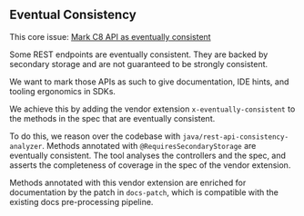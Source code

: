## Eventual Consistency

This core issue: [Mark C8 API as eventually consistent](https://github.com/camunda/camunda/issues/26297)

Some REST endpoints are eventually consistent. They are backed by secondary storage and are not guaranteed to be strongly consistent. 

We want to mark those APIs as such to give documentation, IDE hints, and tooling ergonomics in SDKs.

We achieve this by adding the vendor extension `x-eventually-consistent` to the methods in the spec that are eventually consistent.

To do this, we reason over the codebase with `java/rest-api-consistency-analyzer`. Methods annotated with `@RequiresSecondaryStorage` are eventually consistent. The tool analyses the controllers and the spec, and asserts the completeness of coverage in the spec of the vendor extension.

Methods annotated with this vendor extension are enriched for documentation by the patch in `docs-patch`, which is compatible with the existing docs pre-processing pipeline.
